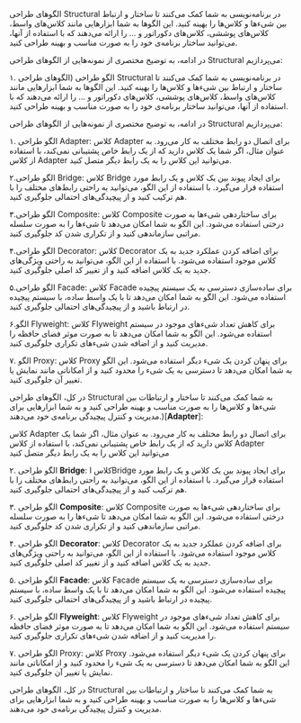 الگوهای طراحی Structural در برنامه‌نویسی به شما کمک می‌کنند تا ساختار و ارتباط بین شیء‌ها و کلاس‌ها را بهینه کنید. این الگوها به شما ابزارهایی مانند کلاس‌های واسط، کلاس‌های پوششی، کلاس‌های دکوراتور و ... را ارائه می‌دهند که با استفاده از آنها، می‌توانید ساختار برنامه‌ی خود را به صورت مناسب و بهینه طراحی کنید.

در ادامه، به توضیح مختصری از نمونه‌هایی از الگوهای طراحی Structural می‌پردازیم:


۱. الگو طراحی (الگوهای طراحی Structural در برنامه‌نویسی به شما کمک می‌کنند تا ساختار و ارتباط بین شیء‌ها و کلاس‌ها را بهینه کنید. این الگوها به شما ابزارهایی مانند کلاس‌های واسط، کلاس‌های پوششی، کلاس‌های دکوراتور و ... را ارائه می‌دهند که با استفاده از آنها، می‌توانید ساختار برنامه‌ی خود را به صورت مناسب و بهینه طراحی کنید.

در ادامه، به توضیح مختصری از نمونه‌هایی از الگوهای طراحی Structural می‌پردازیم:

۱. الگو طراحی Adapter:
کلاس Adapter برای اتصال دو رابط مختلف به کار می‌رود. به عنوان مثال، اگر شما یک کلاس دارید که از یک رابط خاص پشتیبانی نمی‌کند، با استفاده از کلاس Adapter می‌توانید این کلاس را به یک رابط دیگر متصل کنید.

۲.الگو طراحی Bridge:
کلاس Bridge برای ایجاد پیوند بین یک کلاس و یک رابط مورد استفاده قرار می‌گیرد. با استفاده از این الگو، می‌توانید به راحتی رابط‌های مختلف را با هم ترکیب کنید و از پیچیدگی‌های احتمالی جلوگیری کنید.

۳.الگو طراحی Composite:
کلاس Composite برای ساختاردهی شیء‌ها به صورت درختی استفاده می‌شود. این الگو به شما امکان می‌دهد تا شیء‌ها را به صورت سلسله مراتبی سازماندهی کنید و از تکراری شدن کد جلوگیری کنید.

۴.الگو طراحی Decorator:
کلاس Decorator برای اضافه کردن عملکرد جدید به یک کلاس موجود استفاده می‌شود. با استفاده از این الگو، می‌توانید به راحتی ویژگی‌های جدید به یک کلاس اضافه کنید و از تغییر کد اصلی جلوگیری کنید.

۵.الگو طراحی Facade:
کلاس Facade برای ساده‌سازی دسترسی به یک سیستم پیچیده استفاده می‌شود. این الگو به شما امکان می‌دهد تا با یک واسط ساده، با سیستم پیچیده در ارتباط باشید و از پیچیدگی‌های احتمالی جلوگیری کنید.

۶.الگو Flyweight:
کلاس Flyweight برای کاهش تعداد شیء‌های موجود در سیستم استفاده می‌شود. این الگو به شما امکان می‌دهد تا به صورت موثر فضای حافظه را مدیریت کنید و از اضافه شدن شیء‌های تکراری جلوگیری کنید.

۷. الگو Proxy:
کلاس Proxy برای پنهان کردن یک شیء دیگر استفاده می‌شود. این الگو به شما امکان می‌دهد تا دسترسی به یک شیء را محدود کنید و از امکاناتی مانند نمایش یا تغییر آن جلوگیری کنید.

در کل، الگوهای طراحی Structural به شما کمک می‌کنند تا ساختار و ارتباطات بین شیء‌ها و کلاس‌ها را به صورت مناسب و بهینه طراحی کنید و به شما ابزارهایی برای مدیریت و کنترل پیچیدگی برنامه‌ی خود می‌دهند.)[**Adapter**]:

کلاس Adapter برای اتصال دو رابط مختلف به کار می‌رود. به عنوان مثال، اگر شما یک کلاس دارید که از یک رابط خاص پشتیبانی نمی‌کند، با استفاده از کلاس Adapter می‌توانید این کلاس را به یک رابط دیگر متصل کنید

۲. الگو طراحی **Bridge**:
کلاس اBridge برای ایجاد پیوند بین یک کلاس و یک رابط مورد استفاده قرار می‌گیرد. با استفاده از این الگو، می‌توانید به راحتی رابط‌های مختلف را با هم ترکیب کنید و از پیچیدگی‌های احتمالی جلوگیری کنید.

۳. الگو طراحی  **Composite**:
کلاس Composite برای ساختاردهی شیء‌ها به صورت درختی استفاده می‌شود. این الگو به شما امکان می‌دهد تا شیء‌ها را به صورت سلسله مراتبی سازماندهی کنید و از تکراری شدن کد جلوگیری کنید.

۴. الگو طراحی **Decorator**:
کلاس Decorator برای اضافه کردن عملکرد جدید به یک کلاس موجود استفاده می‌شود. با استفاده از این الگو، می‌توانید به راحتی ویژگی‌های جدید به یک کلاس اضافه کنید و از تغییر کد اصلی جلوگیری کنید.

۵. الگو طراحی  **Facade**:
کلاس Facade برای ساده‌سازی دسترسی به یک سیستم پیچیده استفاده می‌شود. این الگو به شما امکان می‌دهد تا با یک واسط ساده، با سیستم پیچیده در ارتباط باشید و از پیچیدگی‌های احتمالی جلوگیری کنید.

۶. الگو طراحی **Flyweight**:
کلاس Flyweight برای کاهش تعداد شیء‌های موجود در سیستم استفاده می‌شود. این الگو به شما امکان می‌دهد تا به صورت موثر فضای حافظه را مدیریت کنید و از اضافه شدن شیء‌های تکراری جلوگیری کنید.

۷. الگو طراحی Proxy:
کلاس Proxy برای پنهان کردن یک شیء دیگر استفاده می‌شود. این الگو به شما امکان می‌دهد تا دسترسی به یک شیء را محدود کنید و از امکاناتی مانند نمایش یا تغییر آن جلوگیری کنید.

در کل، الگوهای طراحی Structural به شما کمک می‌کنند تا ساختار و ارتباطات بین شیء‌ها و کلاس‌ها را به صورت مناسب و بهینه طراحی کنید و به شما ابزارهایی برای مدیریت و کنترل پیچیدگی برنامه‌ی خود می‌دهند.
